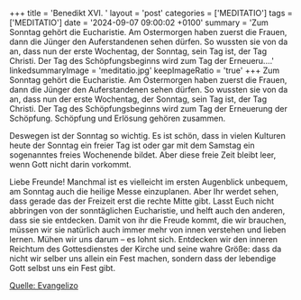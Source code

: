 +++
title = 'Benedikt XVI. '
layout = 'post'
categories = ['MEDITATIO']
tags = ['MEDITATIO']
date = '2024-09-07 09:00:02 +0100'
summary = 'Zum Sonntag gehört die Eucharistie. Am Ostermorgen haben zuerst die Frauen, dann die Jünger den Auferstandenen sehen dürfen. So wussten sie von da an, dass nun der erste Wochentag, der Sonntag, sein Tag ist, der Tag Christi. Der Tag des Schöpfungsbeginns wird zum Tag der Erneueru....'
linkedsummaryImage = 'meditatio.jpg'
keepImageRatio = 'true'
+++
Zum Sonntag gehört die Eucharistie. Am Ostermorgen haben zuerst die Frauen, dann die Jünger den Auferstandenen sehen dürfen. So wussten sie von da an, dass nun der erste Wochentag, der Sonntag, sein Tag ist, der Tag Christi. Der Tag des Schöpfungsbeginns wird zum Tag der Erneuerung der Schöpfung.<!--more--> Schöpfung und Erlösung gehören zusammen. 

Deswegen ist der Sonntag so wichtig. Es ist schön, dass in vielen Kulturen heute der Sonntag ein freier Tag ist oder gar mit dem Samstag ein sogenanntes freies Wochenende bildet. Aber diese freie Zeit bleibt leer, wenn Gott nicht darin vorkommt. 

Liebe Freunde! Manchmal ist es vielleicht im ersten Augenblick unbequem, am Sonntag auch die heilige Messe einzuplanen. Aber Ihr werdet sehen, dass gerade das der Freizeit erst die rechte Mitte gibt. Lasst Euch nicht abbringen von der sonntäglichen Eucharistie, und helft auch den anderen, dass sie sie entdecken. Damit von ihr die Freude kommt, die wir brauchen, müssen wir sie natürlich auch immer mehr von innen verstehen und lieben lernen. Mühen wir uns darum – es lohnt sich. Entdecken wir den inneren Reichtum des Gottesdienstes der Kirche und seine wahre Größe: dass da nicht wir selber uns allein ein Fest machen, sondern dass der lebendige Gott selbst uns ein Fest gibt. 



[Quelle: Evangelizo](https://evangeliumtagfuertag.org/DE/gospel)
